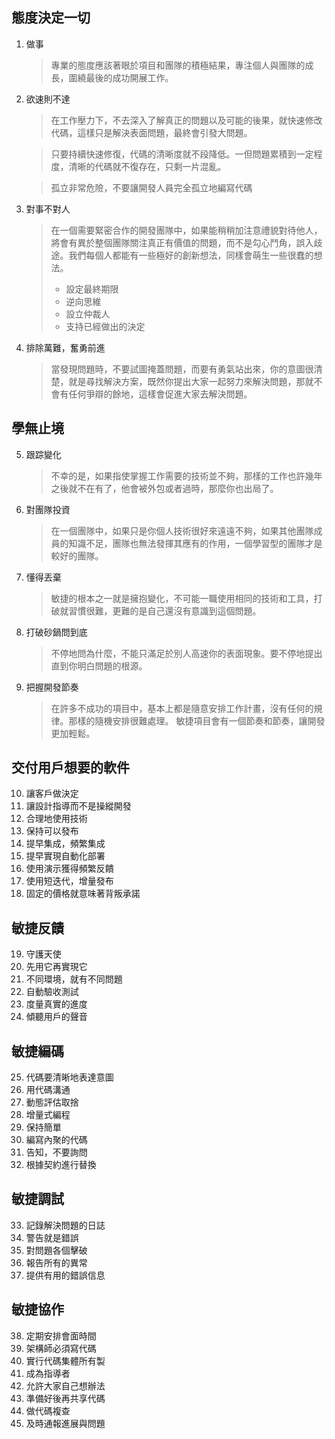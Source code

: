 ## 態度決定一切

1. 做事
   > 專業的態度應該著眼於項目和團隊的積極結果，專注個人與團隊的成長，圍繞最後的成功開展工作。
2. 欲速則不達
   > 在工作壓力下，不去深入了解真正的問題以及可能的後果，就快速修改代碼，這樣只是解決表面問題，最終會引發大問題。

   > 只要持續快速修復，代碼的清晰度就不段降低。一但問題累積到一定程度，清晰的代碼就不復存在，只剩一片混亂。

   > 孤立非常危險，不要讓開發人員完全孤立地編寫代碼

3. 對事不對人
   > 在一個需要緊密合作的開發團隊中，如果能稍稍加注意禮貌對待他人，將會有異於整個團隊關注真正有價值的問題，而不是勾心鬥角，誤入歧途。我們每個人都能有一些極好的創新想法，同樣會萌生一些很蠢的想法。
   > - 設定最終期限
   > - 逆向思維
   > - 設立仲裁人
   > - 支持已經做出的決定

4. 排除萬難，奮勇前進
   > 當發現問題時，不要試圖掩蓋問題，而要有勇氣站出來，你的意圖很清楚，就是尋找解決方案，既然你提出大家一起努力來解決問題，那就不會有任何爭辯的餘地，這樣會促進大家去解決問題。

## 學無止境

5. 跟踪變化
   > 不幸的是，如果指使掌握工作需要的技術並不夠，那樣的工作也許幾年之後就不在有了，他會被外包或者過時，那麼你也出局了。
6. 對團隊投資
   > 在一個團隊中，如果只是你個人技術很好來遠遠不夠，如果其他團隊成員的知識不足，團隊也無法發揮其應有的作用，一個學習型的團隊才是較好的團隊。
7. 懂得丟棄
   > 敏捷的根本之一就是擁抱變化，不可能一職使用相同的技術和工具，打破就習慣很難，更難的是自己還沒有意識到這個問題。
8. 打破砂鍋問到底
   > 不停地問為什麼，不能只滿足於別人高速你的表面現象。要不停地提出直到你明白問題的根源。
9. 把握開發節奏
   > 在許多不成功的項目中，基本上都是隨意安排工作計畫，沒有任何的規律。那樣的隨機安排很難處理。
   > 敏捷項目會有一個節奏和節奏，讓開發更加輕鬆。

## 交付用戶想要的軟件

10. 讓客戶做決定
11. 讓設計指導而不是操縱開發
12. 合理地使用技術
13. 保持可以發布
14. 提早集成，頻繁集成
15. 提早實現自動化部署
16. 使用演示獲得頻繁反饋
17. 使用短迭代，增量發布
18. 固定的價格就意味著背叛承諾

## 敏捷反饋

19. 守護天使
20. 先用它再實現它
21. 不同環境，就有不同問題
22. 自動驗收測試
23. 度量真實的進度
24. 傾聽用戶的聲音

## 敏捷編碼

25. 代碼要清晰地表達意圖
26. 用代碼溝通
27. 動態評估取捨
28. 增量式編程
29. 保持簡單
30. 編寫內聚的代碼
31. 告知，不要詢問
32. 根據契約進行替換

## 敏捷調試

33. 記錄解決問題的日誌
34. 警告就是錯誤
35. 對問題各個擊破
36. 報告所有的異常
37. 提供有用的錯誤信息

## 敏捷協作

38. 定期安排會面時間
39. 架構師必須寫代碼
40. 實行代碼集體所有製
41. 成為指導者
42. 允許大家自己想辦法
43. 準備好後再共享代碼
44. 做代碼複查
45. 及時通報進展與問題 